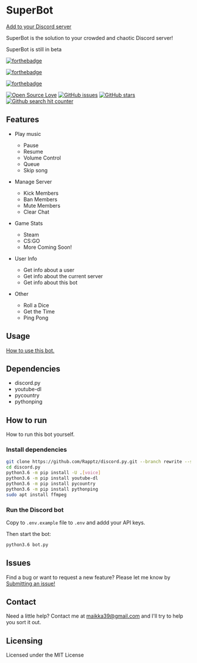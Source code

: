 # SuperBot

[Add to your Discord server](https://discordapp.com/api/oauth2/authorize?client_id=459079947219107860&permissions=8&scope=bot)

SuperBot is the solution to your crowded and chaotic Discord server!

SuperBot is still in beta

[![forthebadge](https://forthebadge.com/images/badges/built-with-love.svg)](https://forthebadge.com)

[![forthebadge](https://forthebadge.com/images/badges/made-with-python.svg)](https://forthebadge.com)

[![forthebadge](https://forthebadge.com/images/badges/powered-by-electricity.svg)](https://forthebadge.com)

[![Open Source Love](https://badges.frapsoft.com/os/v2/open-source.png?v=103)](https://github.com/ellerbrock/open-source-badges/) [![GitHub issues](https://img.shields.io/github/issues/maikka39/SuperBot.svg "GitHub issues")](https://github.com/maikka39/SuperBot/issues) [![GitHub stars](https://img.shields.io/github/stars/maikka39/SuperBot.svg "GitHub stars")](https://github.com/maikka39/SuperBot/stargazers) [![Github search hit counter](https://img.shields.io/github/search/maikka39/SuperBot/hit.svg)](#)

## Features

- Play music

  - Pause
  - Resume
  - Volume Control
  - Queue
  - Skip song

- Manage Server

  - Kick Members
  - Ban Members
  - Mute Members
  - Clear Chat

- Game Stats

  - Steam
  - CS:GO
  - More Coming Soon!

- User Info

  - Get info about a user
  - Get info about the current server
  - Get info about this bot

- Other
  - Roll a Dice
  - Get the Time
  - Ping Pong

## Usage

[How to use this bot.](https://github.com/maikka39/SuperBot/wiki)

## Dependencies

- discord.py
- youtube-dl
- pycountry
- pythonping

## How to run

How to run this bot yourself.

### Install dependencies

```bash
git clone https://github.com/Rapptz/discord.py.git --branch rewrite --single-branch discord.py
cd discord.py
python3.6 -m pip install -U .[voice]
python3.6 -m pip install youtube-dl
python3.6 -m pip install pycountry
python3.6 -m pip install pythonping
sudo apt install ffmpeg
```

### Run the Discord bot

Copy to `.env.example` file to `.env` and addd your API keys.

Then start the bot:

```bash
python3.6 bot.py
```

## Issues

Find a bug or want to request a new feature? Please let me know by [Submitting an issue!](https://github.com/maikka39/SuperBot/issues)

## Contact

Need a little help? Contact me at [maikka39@gmail.com](mailto:maikka39@gmail.com) and I'll try to help you sort it out.

## Licensing

Licensed under the MIT License
